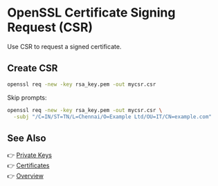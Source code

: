 # OpenSSL Certificate Signing Request (CSR)

Use CSR to request a signed certificate.

## Create CSR

```bash
openssl req -new -key rsa_key.pem -out mycsr.csr
```

Skip prompts:

```bash
openssl req -new -key rsa_key.pem -out mycsr.csr \
  -subj "/C=IN/ST=TN/L=Chennai/O=Example Ltd/OU=IT/CN=example.com"
```

## See Also

👉 [Private Keys](./openssl-genpkey.md)  
👉 [Certificates](./openssl-certificates.md)  
👉 [Overview](./openssl-overview.md)

